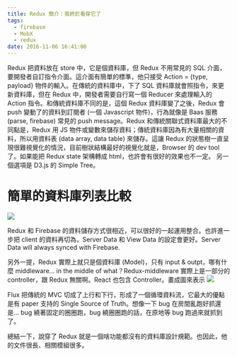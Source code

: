```yaml
---
title: Redux 簡介：我終於看穿它了
tags:
  - firebase
  - MobX
  - redux
date: 2016-11-06 16:41:00
---
```


Redux 把資料放在 store 中，它是個資料庫，但 Redux 不用常見的 SQL 介面，要開發者自訂指令介面。這介面有簡單的標準，他只接受 Action = {type, payload} 物件的輸入。在傳統的資料庫中，下了 SQL 資料庫就會照指令，來更新資料庫，但在 Redux 中，開發者需要自行寫一個 Reducer 來處理輸入的 Action 指令。和傳統資料庫不同的是，這個 Redux 資料庫變了之後，Redux 會 push 變動了的資料到訂閱者 (一個 Javascript 物件)，行為就像是 Baas 服務 (parse, firebase) 常見的 push message。Redux 和傳統關聯式資料庫最大的不同點是，Redux 用 JS 物件或變數來儲存資料；傳統資料庫因為有大量相關的資料，所以用資料表 (data array, data table) 來儲存。這讓 Redux 的狀態樹一直呈現很難視覺化的情況，目前樹狀結構最好的視覺化就是，Browser 的 dev tool 了。如果能把 Redux state 架構轉成 html，也許會有很好的效果也不一定。 另一個選項是 D3.js 的 Simple Tree。

# 簡單的資料庫列表比較
![](https://4.bp.blogspot.com/-sSMTas7I6yk/WB7sjh1ylYI/AAAAAAAA45k/E5kCkDcf1F0ZYe-Xf4Yv4KGeIfnnowtUwCLcB/s1600/Screen%2BShot%2B2016-11-06%2Bat%2B4.37.19%2BPM.jpg)

Redux 和 Firebase 的資料儲存方式很相近，可以很好的一起運用整合。也許進一步把 client 的資料再切為，Server Data 和 View Data 的設定會更好。Server Data will always synced with Firebase.

另外一提，Redux 實際上就只是個資料庫 (Model)，只有 input & outpt，哪有什麼 middleware… in the middle of what？Redux-middleware 實際上是一部分的 controller，跟 Redux 無關啊。React 也包含 Controller。畫成圖來表示
![](https://3.bp.blogspot.com/-iuJOF3G-YCg/WB7sNkMUYfI/AAAAAAAA45g/-T3GLN0twVwBwHN2hm9_ncod0-qlG4krQCLcB/s1600/Screen%2BShot%2B2016-11-06%2Bat%2B4.38.55%2BPM.jpg)

Flux 把傳統的 MVC 切成了上行和下行，形成了一個循環資料流，它最大的優點是有 paper 支持的 Single Source of Truth。想像一下 bug 在房間亂跑好抓還是... bug 繞著固定的圈圈跑，bug 繞圈圈跑的話，在原地等 bug 跑過來就抓到了。

總結一下，說穿了 Redux 就是一個啥功能都沒有的資料庫設計規範。也因此，他的文件很長、相關模組很多。
